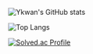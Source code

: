 ![Ykwan's GitHub stats](https://github-readme-stats.vercel.app/api?username=Youngkwan-Cho&show_icons=true&theme=radical)

![Top Langs](https://github-readme-stats.vercel.app/api/top-langs/?username=Youngkwan-Cho&layout=compact)

[![Solved.ac Profile](http://mazassumnida.wtf/api/generate_badge?boj=dudrhks1009)](https://solved.ac/백준아이디)
